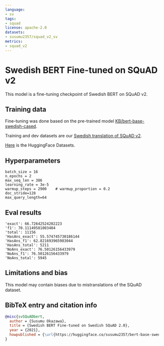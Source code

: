 ```yaml
---
language: 
- sv
tags:
- squad
license: apache-2.0
datasets:
- susumu2357/squad_v2_sv
metrics:
- squad_v2
---
```


# Swedish BERT Fine-tuned on SQuAD v2

This model is a fine-tuning checkpoint of Swedish BERT on SQuAD v2.

## Training data

Fine-tuning was done based on the pre-trained model [KB/bert-base-swedish-cased](https://huggingface.co/KB/bert-base-swedish-cased).

Training and dev datasets are our
[Swedish translation of SQuAD v2](https://github.com/susumu2357/SQuAD_v2_sv). 

[Here](https://huggingface.co/datasets/susumu2357/squad_v2_sv) is the HuggingFace Datasets.


## Hyperparameters
```
batch_size = 16
n_epochs = 2
max_seq_len = 386
learning_rate = 3e-5
warmup_steps = 2900    # warmup_proportion = 0.2
doc_stride=128
max_query_length=64
```

## Eval results
```
'exact': 66.72642524202223
'f1': 70.11149581003404
'total': 11156
'HasAns_exact': 55.574745730186144
'HasAns_f1': 62.821693965983044
'HasAns_total': 5211
'NoAns_exact': 76.50126156433979
'NoAns_f1': 76.50126156433979
'NoAns_total': 5945
```

## Limitations and bias

This model may contain biases due to mistranslations of the SQuAD dataset.

## BibTeX entry and citation info

```bibtex
@misc{svSQuADbert,
  author = {Susumu Okazawa},
  title = {Swedish BERT Fine-tuned on Swedish SQuAD 2.0},
  year = {2021},
  howpublished = {\url{https://huggingface.co/susumu2357/bert-base-swedish-squad2}},
}
```
